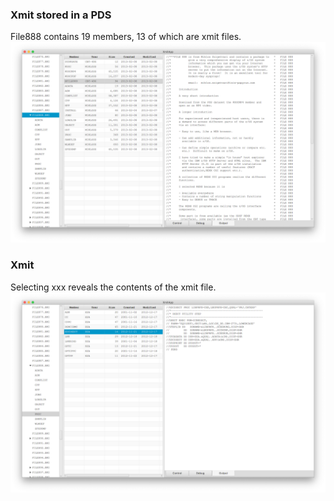 ### Xmit stored in a PDS
File888 contains 19 members, 13 of which are xmit files.
![xx](xmit-recurse1.png?raw=true "xx")
### Xmit
Selecting xxx reveals the contents of the xmit file.
![xx](xmit-recurse2.png?raw=true "xx")
